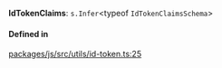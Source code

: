 **IdTokenClaims**: `s.Infer`<typeof `IdTokenClaimsSchema`\>

#### Defined in

[packages/js/src/utils/id-token.ts:25](https://github.com/fastlogs-docs.khulnasoft.com/js/blob/f0f78e6/packages/js/src/utils/id-token.ts#L25)
